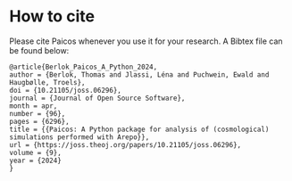# How to cite

Please cite Paicos whenever you use it for your research. A Bibtex
file can be found below:
```
@article{Berlok_Paicos_A_Python_2024,
author = {Berlok, Thomas and Jlassi, Léna and Puchwein, Ewald and Haugbølle, Troels},
doi = {10.21105/joss.06296},
journal = {Journal of Open Source Software},
month = apr,
number = {96},
pages = {6296},
title = {{Paicos: A Python package for analysis of (cosmological) simulations performed with Arepo}},
url = {https://joss.theoj.org/papers/10.21105/joss.06296},
volume = {9},
year = {2024}
}
```
